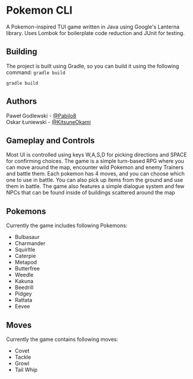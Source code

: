 # Pokemon CLI
A Pokemon-inspired TUI game written in Java using Google's Lanterna library.
Uses Lombok for boilerplate code reduction and JUnit for testing.
## Building
The project is built using Gradle, so you can build it using the following command: `gradle build`
```shell
gradle build
```
## Authors
Paweł Godlewski - [@Pabilo8](https://github.com/Pabilo8)  
Oskar Łuniewski - [@KitsuneOkami](https://github.com/KitsuneOkami)
## Gameplay and Controls
Most UI is controlled using keys W,A,S,D for picking directions and SPACE for confirming choices.
The game is a simple turn-based RPG where you can move around the map, encounter wild Pokemon and enemy Trainers and
battle them.
Each pokemon has 4 moves, and you can choose which one to use in battle.
You can also pick up items from the ground and use them in battle.
The game also features a simple dialogue system and few NPCs that can be found inside of buildings scattered around the
map
## Pokemons
Currently the game includes following Pokemons:
- Bulbasaur
- Charmander
- Squirltle
- Caterpie
- Metapod
- Butterfree
- Weedle
- Kakuna
- Beedrill
- Pidgey
- Rattata
- Eevee
## Moves
Currently the game contains following moves:
- Covet
- Tackle
- Growl
- Tail Whip
